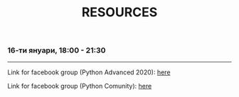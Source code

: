 <h1 align="center">RESOURCES</h1>
    <br>

<h3>16-ти януари, 18:00 - 21:30</h3>

<hr>

<p>Link for facebook group (Python Advanced 2020): <a href ="https://www.facebook.com/groups/SoftUniPythonCommunity/">here</a></p>
<p>Link for facebook group (Python Comunity): <a href ="https://www.facebook.com/groups/SoftUniPythonCommunity/">here</a></p>

   
